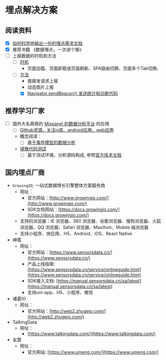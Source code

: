 # 埋点解决方案

## 阅读资料

- [x] [如何科学地输出一份的埋点需求文档](https://zhuanlan.zhihu.com/p/309328177)
- [x] 推荐书籍 《数据埋点，一次讲个够》
- [ ] 上报数据的时机和方法
  - [ ] [时机](https://www.jianshu.com/p/04e88271a8f2)
    - 页面加载、页面卸载或页面刷新、SPA路由切换、页面多个Tab切换、
  - [ ] [方法](https://www.jianshu.com/p/04e88271a8f2)
    - 直接发请求上报
    - 动态图片上报
    - [x] [Navigator.sendBeacon() 发送统计和诊断代码](https://developer.mozilla.org/zh-CN/docs/Web/API/Navigator/sendBeacon)

## 推荐学习厂家

- [ ] 国外大名鼎鼎的 [Mixpanel 的数据分析平台](https://mixpanel.com/) 的应用
  - [ ] [Github资源，关注js库、android应用、web应用](https://github.com/mixpanel)
  - 概念阅读：
    - [ ] [基于事件模型的数据分析](https://developer.mixpanel.com/docs/what-is-mixpanel)
  - [镜像代码测试](https://github.com/LabsRS-Ref/mixpanel-js)
    - [ ] 基于测试环境，分析源码构成, 参照[官方技术文档](https://developer.mixpanel.com/docs/javascript#getting-started)

## 国内埋点厂商

- `GrowingIO`, 一站式数据增长引擎整体方案服务商
  - 网址：
    - 官方网站：[http://www.growingio.com/](http://www.growingio.com/)
    - SDK文档网站：[https://docs.growingio.com/](https://docs.growingio.com/)
  - 支持的浏览器：IE 浏览器、360 浏览器、谷歌浏览器、搜狗浏览器、火狐浏览器、QQ 浏览器、Safari 浏览器、Maxthon、Mobile 端浏览器
  - 支持小程序、快应用、H5、Android、iOS、React Native
- 神策
  - 网址：
    - 官方网站：[https://www.sensorsdata.cn/](https://www.sensorsdata.cn/)
    - 产品上线指南: [https://www.sensorsdata.cn/service/onlineguide.html](https://www.sensorsdata.cn/service/onlineguide.html)
    - SDK接入文档: [https://manual.sensorsdata.cn/sa/latest](https://manual.sensorsdata.cn/sa/latest)
    - 支持uni-app、H5、小程序、微信
- 诸葛IO
  - 网址：
    - 官方网站：[http://web2.zhugeio.com/](http://web2.zhugeio.com/)
- TalkingData
  - 网址：
    - [https://www.talkingdata.com/](https://www.talkingdata.com/)
- 友盟
  - 网址：
    - 官方网站: [https://www.umeng.com/](https://www.umeng.com/)

